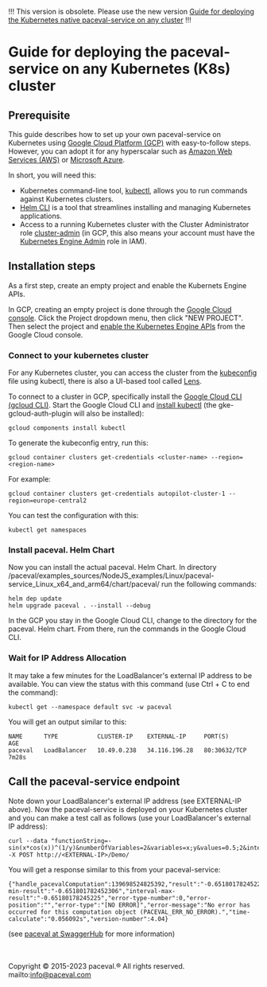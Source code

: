 !!! This version is obsolete. Please use the new version [Guide for deploying the Kubernetes native paceval-service on any cluster](https://github.com/paceval/paceval/blob/main/examples_sources/NodeJS_examples/k8s/doc/Readme.md) !!!

# Guide for deploying the paceval-service on any Kubernetes (K8s) cluster

## Prerequisite

This guide describes how to set up your own paceval-service on Kubernetes using [Google Cloud Platform (GCP)](https://cloud.google.com/) with easy-to-follow steps. However, you can adopt it for any hyperscalar such as [Amazon Web Services (AWS)](https://aws.amazon.com/) or [Microsoft Azure](http://azure.microsoft.com/).

In short, you will need this:
- Kubernetes command-line tool, [kubectl](https://kubernetes.io/docs/tasks/tools/), allows you to run commands against Kubernetes clusters.
- [Helm CLI](https://helm.sh/docs/intro/install/) is a tool that streamlines installing and managing Kubernetes applications.
- Access to a running Kubernetes cluster with the Cluster Administrator role [cluster-admin](https://kubernetes.io/docs/reference/access-authn-authz/rbac/#user-facing-roles) (in GCP, this also means your account must have the [Kubernetes Engine Admin](https://cloud.google.com/kubernetes-engine/docs/how-to/iam) role in IAM).

## Installation steps

As a first step, create an empty project and enable the Kubernets Engine APIs. 

In GCP, creating an empty project is done through the [Google Cloud console](https://www.google.com/url?sa=t&rct=j&q=&esrc=s&source=web&cd=&cad=rja&uact=8&ved=2ahUKEwiAsPaz-qj8AhUGm_0HHV_4AjcQFnoECA0QAQ&url=https%3A%2F%2Fcloud.google.com%2Fresource-manager%2Fdocs%2Fcreating-managing-projects&usg=AOvVaw2rNNmaoita-LBuwPL3xncu). Click the Project dropdown menu, then click "NEW PROJECT".
Then select the project and [enable the Kubernetes Engine APIs](https://console.cloud.google.com/marketplace/product/google/container.googleapis.com) from the Google Cloud console.

### Connect to your kubernetes cluster

For any Kubernetes cluster, you can access the cluster from the [kubeconfig](https://kubernetes.io/docs/concepts/configuration/organize-cluster-access-kubeconfig/) file using kubectl, there is also a UI-based tool called [Lens](https://k8slens.dev/).

To connect to a cluster in GCP, specifically install the [Google Cloud CLI (gcloud CLI)](https://cloud.google.com/sdk/docs/install). Start the Google Cloud CLI and [install kubectl](https://cloud.google.com/kubernetes-engine/docs/how-to/cluster-access-for-kubectl) (the gke-gcloud-auth-plugin will also be installed):
```shell
gcloud components install kubectl
```

To generate the kubeconfig entry, run this:
```shell
gcloud container clusters get-credentials <cluster-name> --region=<region-name>
```

For example:
```shell
gcloud container clusters get-credentials autopilot-cluster-1 --region=europe-central2
```

You can test the configuration with this:
```shell
kubectl get namespaces
```

### Install paceval. Helm Chart

Now you can install the actual paceval. Helm Chart. In directory /paceval/examples_sources/NodeJS_examples/Linux/paceval-service_Linux_x64_and_arm64/chart/paceval/ run the following commands: 

```shell
helm dep update
helm upgrade paceval . --install --debug 
```

In the GCP you stay in the Google Cloud CLI, change to the directory for the paceval. Helm chart. From there, run the commands in the Google Cloud CLI.

### Wait for IP Address Allocation

It may take a few minutes for the LoadBalancer's external IP address to be available.
You can view the status with this command (use Ctrl + C to end the command):

```shell
kubectl get --namespace default svc -w paceval
```

You will get an output similar to this:

```shell
NAME      TYPE           CLUSTER-IP    EXTERNAL-IP     PORT(S)        AGE
paceval   LoadBalancer   10.49.0.238   34.116.196.28   80:30632/TCP   7m28s
```

## Call the paceval-service endpoint

Note down your LoadBalancer's external IP address (see EXTERNAL-IP above). 
Now the paceval-service is deployed on your Kubernetes cluster and you can make a test call as follows (use your LoadBalancer's external IP address):

```shell
curl --data "functionString=-sin(x*cos(x))^(1/y)&numberOfVariables=2&variables=x;y&values=0.5;2&interval=yes" -X POST http://<EXTERNAL-IP>/Demo/
```

You will get a response similar to this from your paceval-service:

```shell
{"handle_pacevalComputation":139698524825392,"result":"-0.651801782452278","interval-min-result":"-0.651801782452306","interval-max-result":"-0.65180178245225","error-type-number":0,"error-position":"","error-type":"[NO ERROR]","error-message":"No error has occurred for this computation object (PACEVAL_ERR_NO_ERROR).","time-calculate":"0.056092s","version-number":4.04}
```

(see [paceval at SwaggerHub](https://app.swaggerhub.com/apis-docs/paceval/paceval-service/4.04) for more information)

<br><br>
Copyright © 2015-2023 paceval.® All rights reserved.<br>
mailto:info@paceval.com
